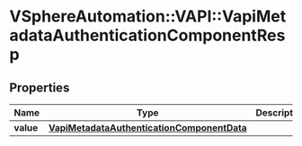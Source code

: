 # VSphereAutomation::VAPI::VapiMetadataAuthenticationComponentResp

## Properties
Name | Type | Description | Notes
------------ | ------------- | ------------- | -------------
**value** | [**VapiMetadataAuthenticationComponentData**](VapiMetadataAuthenticationComponentData.md) |  | 


